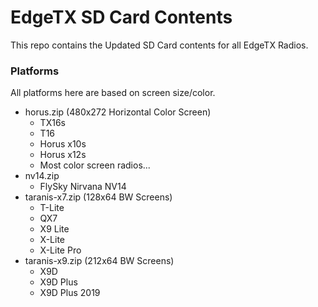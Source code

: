 # EdgeTX SD Card Contents

This repo contains the Updated SD Card contents for all EdgeTX Radios.

### Platforms

All platforms here are based on screen size/color. <br>

- horus.zip (480x272 Horizontal Color Screen)
    - TX16s
    - T16
    - Horus x10s
    - Horus x12s
    - Most color screen radios...
- nv14.zip
    - FlySky Nirvana NV14
- taranis-x7.zip (128x64 BW Screens)
    - T-Lite
    - QX7
    - X9 Lite
    - X-Lite
    - X-Lite Pro
- taranis-x9.zip (212x64 BW Screens)
    - X9D
    - X9D Plus
    - X9D Plus 2019
